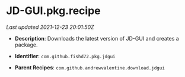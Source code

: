 # JD-GUI.pkg.recipe

_Last updated 2021-12-23 20:01:50Z_

- **Description**: Downloads the latest version of JD-GUI and creates a package.

- **Identifier**: `com.github.fishd72.pkg.jdgui`

- **Parent Recipes**: `com.github.andrewvalentine.download.jdgui`
